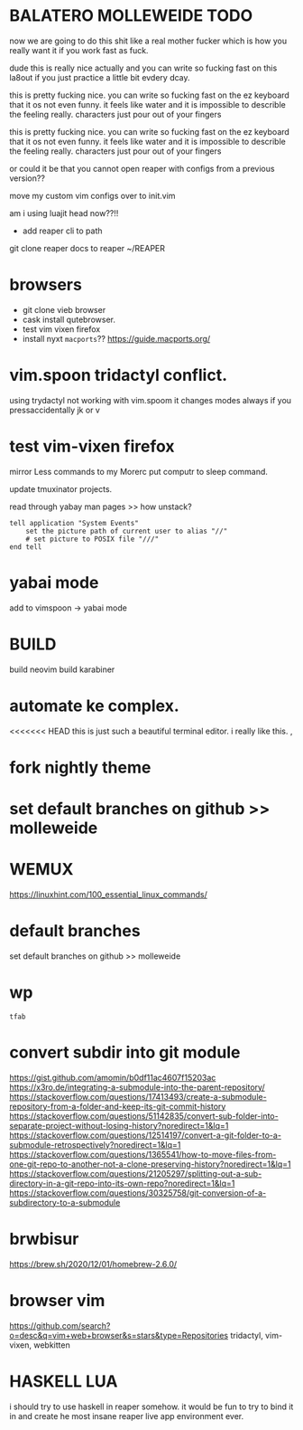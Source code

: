 # BALATERO MOLLEWEIDE TODO

now we are going to do this shit like a real mother fucker
which is how you really want it if you work fast as fuck.

dude this is really nice actually and you can write so fucking 
fast on this la8out if you just practice a little bit evdery dcay.

this is pretty fucking nice. you can write so fucking 
fast on the ez keyboard that it os not even funny.
it feels like water and it is impossible to describle the feeling really.
characters just pour out of your fingers

this is pretty fucking nice. you can write so fucking 
fast on the ez keyboard that it os not even funny.
it feels like water and it is impossible to describle the feeling really.
characters just pour out of your fingers


or could it be that you cannot open
reaper with configs from a previous version??

move my custom vim configs over to init.vim

am i using luajit head now??!!

- add reaper cli to path


git clone reaper docs to reaper ~/REAPER

# browsers
- git clone vieb browser
- cask install qutebrowser.
- test vim vixen firefox
- install nyxt `macports`??
    https://guide.macports.org/

# vim.spoon tridactyl conflict.
using trydactyl not working with vim.spoom
it changes modes always if you pressaccidentally 
jk or v

# test vim-vixen firefox


mirror Less commands to my Morerc
put computr to sleep command.

update tmuxinator projects.

read through yabay man pages >> how unstack?

```osx
tell application "System Events"
    set the picture path of current user to alias "//"
    # set picture to POSIX file "///"
end tell
```
# yabai mode

add to vimspoon
-> yabai mode

# BUILD 

build neovim
build karabiner

# automate ke complex.

<<<<<<< HEAD
this is just such a beautiful terminal editor. i really like this.
,

# fork nightly theme

# set default branches on github >> molleweide

# WEMUX

https://linuxhint.com/100_essential_linux_commands/


# default branches
set default branches on github >> molleweide

# wp
    tfab

# convert subdir into git module
https://gist.github.com/amomin/b0df11ac4607f15203ac
https://x3ro.de/integrating-a-submodule-into-the-parent-repository/
https://stackoverflow.com/questions/17413493/create-a-submodule-repository-from-a-folder-and-keep-its-git-commit-history
https://stackoverflow.com/questions/51142835/convert-sub-folder-into-separate-project-without-losing-history?noredirect=1&lq=1
https://stackoverflow.com/questions/12514197/convert-a-git-folder-to-a-submodule-retrospectively?noredirect=1&lq=1
https://stackoverflow.com/questions/1365541/how-to-move-files-from-one-git-repo-to-another-not-a-clone-preserving-history?noredirect=1&lq=1
https://stackoverflow.com/questions/21205297/splitting-out-a-sub-directory-in-a-git-repo-into-its-own-repo?noredirect=1&lq=1
https://stackoverflow.com/questions/30325758/git-conversion-of-a-subdirectory-to-a-submodule


# brwbisur
https://brew.sh/2020/12/01/homebrew-2.6.0/

# browser vim

https://github.com/search?o=desc&q=vim+web+browser&s=stars&type=Repositories
tridactyl, vim-vixen, webkitten


# HASKELL LUA

i should try to use haskell in reaper somehow. it would
be fun to try to bind it in and create he most insane 
reaper live app environment ever.
